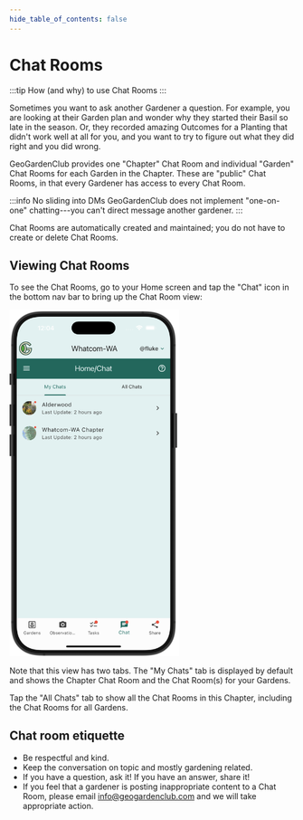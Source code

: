 ```yaml
---
hide_table_of_contents: false
---
```


# Chat Rooms

:::tip How (and why) to use Chat Rooms
:::

Sometimes you want to ask another Gardener a question. For example, you are looking at their Garden plan and wonder why they started their Basil so late in the season.  Or, they recorded amazing Outcomes for a Planting that didn't work well at all for you, and you want to try to figure out what they did right and you did wrong. 

GeoGardenClub provides one "Chapter" Chat Room and individual "Garden" Chat Rooms for each Garden in the Chapter. These are "public" Chat Rooms, in that every Gardener has access to every Chat Room. 

:::info No sliding into DMs
GeoGardenClub does not implement "one-on-one" chatting---you can't direct message another gardener. 
:::

Chat Rooms are automatically created and maintained; you do not have to create or delete Chat Rooms.

## Viewing Chat Rooms

To see the Chat Rooms, go to your Home screen and tap the "Chat" icon in the bottom nav bar to bring up the Chat Room view:

<img width="300" src="/img/user-guide/chat-rooms.png"/>

Note that this view has two tabs. The "My Chats" tab is displayed by default and shows the Chapter Chat Room and the Chat Room(s) for your Gardens. 

Tap the "All Chats" tab to show all the Chat Rooms in this Chapter, including the Chat Rooms for all Gardens. 

## Chat room etiquette

* Be respectful and kind.
* Keep the conversation on topic and mostly gardening related.
* If you have a question, ask it!  If you have an answer, share it!
* If you feel that a gardener is posting inappropriate content to a Chat Room, please email info@geogardenclub.com and we will take appropriate action. 